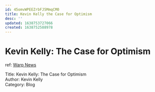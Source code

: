 ```yaml
---
id: 45omvWPEEZrbFJ5MmqCM0
title: Kevin Kelly the Case for Optimism
desc: ''
updated: 1638753727066
created: 1638752588978
---
```

# Kevin Kelly: The Case for Optimism

ref: [Warp News](https://www.warpnews.org/premium-content/kevin-kelly-the-case-for-optimism/)

Title: Kevin Kelly: The Case for Optimism  
Author: Kevin Kelly  
Category: Blog
